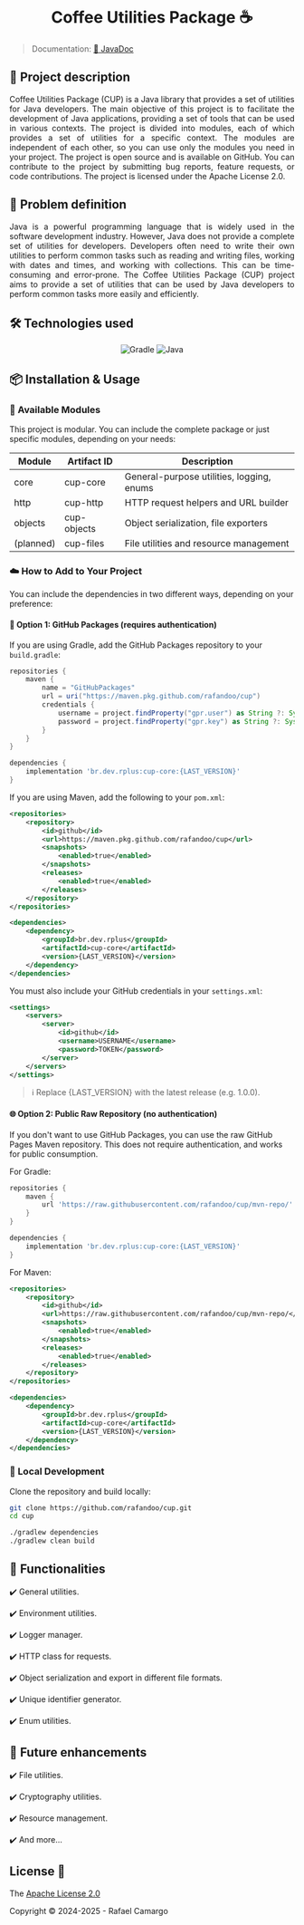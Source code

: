 <h1 align="center">Coffee Utilities Package ☕</h1>

> Documentation: [📖 JavaDoc](https://rafandoo.github.io/cup/)

## 📝 Project description

<p align="justify">
Coffee Utilities Package (CUP) is a Java library that provides a set of utilities for Java developers. The main 
objective of this project is to facilitate the development of Java applications, providing a set of tools that can be 
used in various contexts. The project is divided into modules, each of which provides a set of utilities for a specific 
context. The modules are independent of each other, so you can use only the modules you need in your project. The 
project is open source and is available on GitHub. You can contribute to the project by submitting bug reports, feature 
requests, or code contributions. The project is licensed under the Apache License 2.0.
</p>

## 🤔 Problem definition

<p align="justify">
Java is a powerful programming language that is widely used in the software development industry. However, Java does 
not provide a complete set of utilities for developers. Developers often need to write their own utilities to perform 
common tasks such as reading and writing files, working with dates and times, and working with collections. This can be 
time-consuming and error-prone. The Coffee Utilities Package (CUP) project aims to provide a set of utilities that can 
be used by Java developers to perform common tasks more easily and efficiently.
</p>

## 🛠️ Technologies used

<p align="center">
    <img src="https://img.shields.io/badge/Gradle-02303A.svg?style=for-the-badge&logo=gradle&logoColor=white" alt="Gradle"/>
    <img src="https://img.shields.io/badge/Java-ED8B00.svg?style=for-the-badge&logo=openjdk&logoColor=white" alt="Java"/>
</p>

## 📦 Installation & Usage

### 🧩 Available Modules

This project is modular. You can include the complete package or just specific modules, depending on your needs:

| Module    | Artifact ID | Description                               |
|-----------|-------------|-------------------------------------------|
| core      | cup-core    | General-purpose utilities, logging, enums |
| http      | cup-http    | HTTP request helpers and URL builder      |
| objects   | cup-objects | Object serialization, file exporters      |
| (planned) | cup-files   | File utilities and resource management    |

### ☁️ How to Add to Your Project

You can include the dependencies in two different ways, depending on your preference:

#### 🔐 Option 1: GitHub Packages (requires authentication)

If you are using Gradle, add the GitHub Packages repository to your `build.gradle`:

```groovy
repositories {
    maven {
        name = "GitHubPackages"
        url = uri("https://maven.pkg.github.com/rafandoo/cup")
        credentials {
            username = project.findProperty("gpr.user") as String ?: System.getenv("USERNAME")
            password = project.findProperty("gpr.key") as String ?: System.getenv("TOKEN")
        }
    }
}

dependencies {
    implementation 'br.dev.rplus:cup-core:{LAST_VERSION}'
}
```

If you are using Maven, add the following to your `pom.xml`:

```xml
<repositories>
    <repository>
        <id>github</id>
        <url>https://maven.pkg.github.com/rafandoo/cup</url>
        <snapshots>
            <enabled>true</enabled>
        </snapshots>
        <releases>
            <enabled>true</enabled>
        </releases>
    </repository>
</repositories>

<dependencies>
    <dependency>
        <groupId>br.dev.rplus</groupId>
        <artifactId>cup-core</artifactId>
        <version>{LAST_VERSION}</version>
    </dependency>
</dependencies>
```

You must also include your GitHub credentials in your `settings.xml`:

```xml
<settings>
    <servers>
        <server>
            <id>github</id>
            <username>USERNAME</username>
            <password>TOKEN</password>
        </server>
    </servers>
</settings>
```

> ℹ️ Replace {LAST_VERSION} with the latest release (e.g. 1.0.0).

#### 🌐 Option 2: Public Raw Repository (no authentication)

If you don't want to use GitHub Packages, you can use the raw GitHub Pages Maven repository.
This does not require authentication, and works for public consumption.

For Gradle:

```groovy
repositories {
    maven { 
        url 'https://raw.githubusercontent.com/rafandoo/cup/mvn-repo/' 
    }
}

dependencies {
    implementation 'br.dev.rplus:cup-core:{LAST_VERSION}'
}
```

For Maven:

```xml
<repositories>
    <repository>
        <id>github</id>
        <url>https://raw.githubusercontent.com/rafandoo/cup/mvn-repo/</url>
        <snapshots>
            <enabled>true</enabled>
        </snapshots>
        <releases>
            <enabled>true</enabled>
        </releases>
    </repository>
</repositories>

<dependencies>
    <dependency>
        <groupId>br.dev.rplus</groupId>
        <artifactId>cup-core</artifactId>
        <version>{LAST_VERSION}</version>
    </dependency>
</dependencies>
```

### 🧪 Local Development

Clone the repository and build locally:

```bash
git clone https://github.com/rafandoo/cup.git
cd cup

./gradlew dependencies
./gradlew clean build
```

## 🔧 Functionalities

✔️ General utilities.

✔️ Environment utilities.

✔️ Logger manager.

✔️ HTTP class for requests.

✔️ Object serialization and export in different file formats.

✔️ Unique identifier generator.

✔️ Enum utilities.

## 🚀 Future enhancements

✔️ File utilities.

✔️ Cryptography utilities.

✔️ Resource management.

✔️ And more...

## License 🔑

The [Apache License 2.0](https://github.com/rafandoo/cup/blob/87b6388949953738ce3b39148d2628923fe3c139/LICENSE)

Copyright :copyright: 2024-2025 - Rafael Camargo
